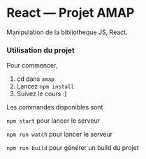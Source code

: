 # React — Projet AMAP

Manipulation de la bibliotheque JS, React.

### Utilisation du projet

Pour commencer,
1. cd dans `amap`
2. Lancez `npm install` 
3. Suivez le cours :)


Les commandes disponibles sont

`npm start` pour lancer le serveur

`npm run watch` pour lancer le serveur

`npm run build` pour générer un build du projet

